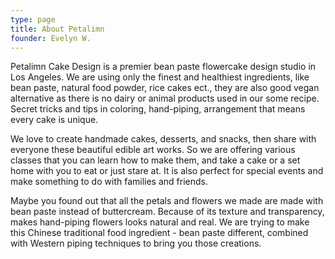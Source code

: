 ```yaml
---
type: page
title: About Petalimn
founder: Evelyn W.
---
```


Petalimn Cake Design is a premier bean paste flowercake design studio in Los Angeles. We are using only the finest and healthiest ingredients, like bean paste, natural food powder, rice cakes ect., they are also good vegan alternative as there is no dairy or animal products used in our some recipe. Secret tricks and tips in coloring, hand-piping, arrangement that means every cake is unique.

We love to create handmade cakes, desserts, and snacks, then share with everyone these beautiful edible art works. So we are offering various classes that you can learn how to make them, and take a cake or a set home with you to eat or just stare at. It is also perfect for special events and make something to do with families and friends.

Maybe you found out that all the petals and flowers we made are made with bean paste instead of buttercream. Because of its texture and transparency, makes hand-piping flowers looks natural and real. We are trying to make this Chinese traditional food ingredient - bean paste different, combined with Western piping techniques to bring you those creations.